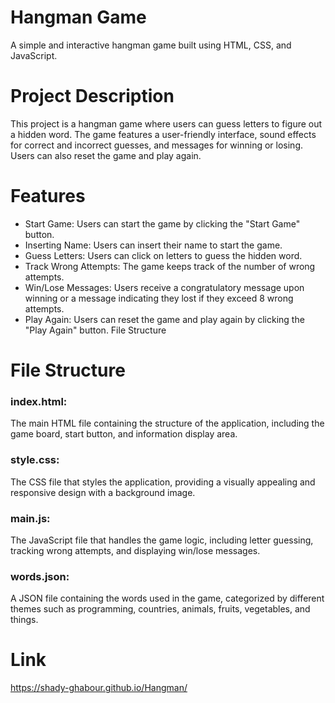 # Hangman Game
A simple and interactive hangman game built using HTML, CSS, and JavaScript.

# Project Description
This project is a hangman game where users can guess letters to figure out a hidden word. The game features a user-friendly interface, sound effects for correct and incorrect guesses, and messages for winning or losing. Users can also reset the game and play again.

# Features
- Start Game: Users can start the game by clicking the "Start Game" button.
- Inserting Name: Users can insert their name to start the game.
- Guess Letters: Users can click on letters to guess the hidden word.
- Track Wrong Attempts: The game keeps track of the number of wrong attempts.
- Win/Lose Messages: Users receive a congratulatory message upon winning or a message indicating they lost if they exceed 8 wrong attempts.
- Play Again: Users can reset the game and play again by clicking the "Play Again" button.
File Structure

# File Structure
### index.html:
The main HTML file containing the structure of the application, including the game board, start button, and information display area.

### style.css:
The CSS file that styles the application, providing a visually appealing and responsive design with a background image.

### main.js:
The JavaScript file that handles the game logic, including letter guessing, tracking wrong attempts, and displaying win/lose messages.

### words.json:
A JSON file containing the words used in the game, categorized by different themes such as programming, countries, animals, fruits, vegetables, and things.

# Link
https://shady-ghabour.github.io/Hangman/
